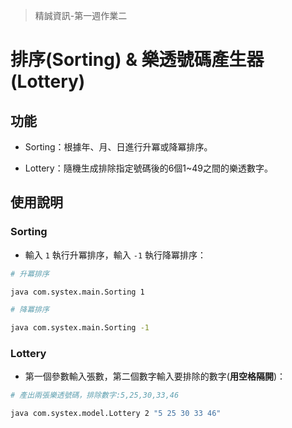 > 精誠資訊-第一週作業二

# 排序(Sorting) & 樂透號碼產生器(Lottery)

## 功能
* Sorting：根據年、月、日進行升冪或降冪排序。

* Lottery：隨機生成排除指定號碼後的6個1~49之間的樂透數字。

## 使用說明
### Sorting
* 輸入 `1` 執行升冪排序，輸入 `-1` 執行降冪排序：
```bash
# 升冪排序

java com.systex.main.Sorting 1

# 降冪排序

java com.systex.main.Sorting -1
```
### Lottery
* 第一個參數輸入張數，第二個數字輸入要排除的數字(**用空格隔開**)：
```bash
# 產出兩張樂透號碼，排除數字:5,25,30,33,46

java com.systex.model.Lottery 2 "5 25 30 33 46"
```
